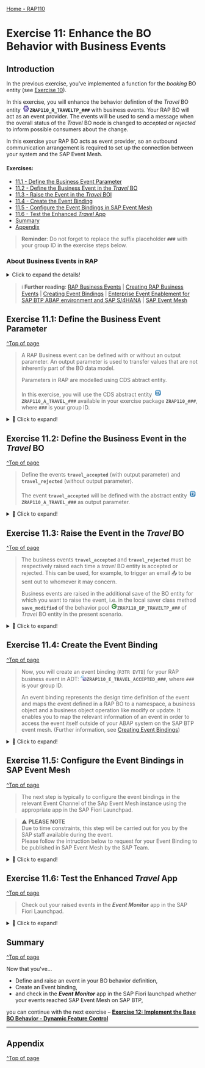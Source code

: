[Home - RAP110](../../README.md)

# Exercise 11: Enhance the BO Behavior with Business Events

## Introduction

In the previous exercise, you've implemented a function for the _booking_ BO entity (see [Exercise 10](../ex10/README.md)).   

In this exercise, you will enhance the behavior defintion of the _Travel_ BO entity ![bdef](../images/adt_bdef.png)**`ZRAP110_R_TRAVELTP_###`** with business events. Your RAP BO will act as an event provider. The events will be used to send a message when the overall status of the _Travel_ BO node is changed to _accepted_ or _rejected_ to inform possible consumers about the change. 

In this exercise your RAP BO acts as event provider, so an outbound communication arrangement is required to set up the connection between your system and the SAP Event Mesh.

<!--
---
> **DSAG ABAP Development Days 2023**:  
> 
> ℹ **Info**: The SAP team has configured the SAP Event Mesh and set up an outbound communication arrangement for the connection between the hands-on system (**D23**) and SAP Event Mesh. 
> 
> ⚠ Due to time constraint, you will not implement a consumer app to display the raised events in this hands-on. Instead you will get the possibility to have a look at the sent messages in the **_Event Monitor_** app in the **SAP BTP Cockpit**. This aspect will be handled in another session during the event (day 2).
---

-->

#### Exercises:
- [11.1 - Define the Business Event Parameter](#exercise-111-define-the-business-event-parameter )
- [11.2 - Define the Business Event in the _Travel_ BO](#exercise-112-define-the-business-event-in-the-travel-bo)
- [11.3 - Raise the Event in the _Travel_ BOl](#exercise-113-raise-the-event-in-the-travel-bo)
- [11.4 - Create the Event Binding](#exercise-114-create-the-event-binding)
- [11.5 - Configure the Event Bindings in SAP Event Mesh](#exercise-115-configure-the-event-bindings-in-sap-event-mesh)
- [11.6 - Test the Enhanced _Travel_ App](#exercise-116-test-the-enhanced-travel-app)
- [Summary](#summary)
- [Appendix](#appendix) 

> **Reminder**: Do not forget to replace the suffix placeholder **`###`** with your group ID in the exercise steps below. 


### About Business Events in RAP

<details>
  <summary>Click to expand the details!</summary>
  
> Developers can now define and raise business events in a RAP BO or in a RAP BO behavior extension. 
> 
> RAP supports event-driven architecture natively on SAP BTP ABAP environment and SAP S/4HANA in the cloud and on-prem as of release 2022. Event-driven architecture enables asynchronous communication between an event provider and an event consumer in use cases where no direct response from the event consumer is required. 
> 
> Business events provide the opportunity of light-weight, decoupled process integration based on standardized and stable APIs and they are now a native part of the SAP - ABAP RESTful Application Programming Model. With the RAP Business Event Bindings Editor, you can create RAP Event Bindings which are needed to provide a mapping between the definition of RAP Events via behavior definition (BDEF) and the external representation of Business Events.
> 
> A RAP BO can act as event consumer or event provider.
  
</details>

> ℹ **Further reading**: [RAP Business Events](https://help.sap.com/docs/btp/sap-abap-restful-application-programming-model/business-events) | [Creating RAP Business Events](https://help.sap.com/docs/btp/sap-abap-restful-application-programming-model/creating-rap-business-events) | [Creating Event Bindings](https://help.sap.com/docs/btp/sap-abap-development-user-guide/creating-event-bindings) | [Enterprise Event Enablement for SAP BTP ABAP environment and SAP S/4HANA](https://blogs.sap.com/2022/08/19/an-introduction-to-enterprise-event-enablement-for-sap-btp-abap-environment) | [SAP Event Mesh](https://help.sap.com/docs/SAP_EM/bf82e6b26456494cbdd197057c09979f/df532e8735eb4322b00bfc7e42f84e8d.html?version=Cloud) 


## Exercise 11.1: Define the Business Event Parameter 
[^Top of page](#)

> A RAP Business event can be defined with or without an output parameter. An output parameter is used to transfer values that are not inherently part of the BO data model. 
> 
> Parameters in RAP are modelled using CDS abtract entity.
> 
> In this exercise, you will use the CDS abstract entity ![ddls](../images/adt_ddls.png)**`ZRAP110_A_TRAVEL_###`** available in your exercise package **`ZRAP110_###`**, where **`###`** is your group ID.

<details>
  <summary>🔵 Click to expand!</summary>
  
  1. Go to the **Project Explorer**, open the CDS abtract view ![ddls](../images/adt_ddls.png)**`ZRAP110_A_TRAVEL_###`** in your package and have a look at its data definition.          
      
      <img src="images/ex1121.png" alt="CDS Abstract Entity" width="50%">  
      
      <details>
        <summary>Source code</summary>   
        
        ```ABAP
          @EndUserText.label: 'Abtract Entity for Travel'
          define abstract entity ZRAP110_A_TRAVEL_###
          {
            travel_id      : /dmo/travel_id;
            agency_id      : /dmo/agency_id;
            customer_id    : /dmo/customer_id;
            overall_status : /dmo/overall_status;
            description    : /dmo/description;
            @Semantics.amount.currencyCode: 'currency_code'
            total_price    : /dmo/total_price;
            currency_code  : /dmo/currency_code;
            begin_date     : /dmo/begin_date;
            end_date       : /dmo/end_date;
            email_address  : /dmo/email_address;
          }  
        ```
      <details>  

      Beside attributes - such as **`travel_id`**, **`customer_id`**, and **`total_price`** - that can be retrieved from the _Travel_ BO entity, the variable **`email_address`** can contains the e-mail address of an Agency which needs to be informed. The variable **`travel_id`** contains the information about the _travel_ that triggered the event.        
    
  2. Close the abstract entity and go ahead with the next step.
  
  
</details>
  

## Exercise 11.2: Define the Business Event in the _Travel_ BO 
[^Top of page](#)

> Define the events **`travel_accepted`** (with output parameter) and **`travel_rejected`** (without output parameter).
>
>  The event **`travel_accepted`** will be defined with the abstract entity ![ddls](../images/adt_ddls.png)**`ZRAP110_A_TRAVEL_###`** as output parameter.
> 

<details>
  <summary>🔵 Click to expand!</summary>
  
 1. Open the behavior definition of the _travel_ BO entitiy ![bdef](../images/adt_bdef.png)**`ZRAP110_R_TravelTP_###`** in your package.
  
 2. Define the event **`travel_accepted`** using the keyword **`event`** in the behavior definition of the **_Travel_ BO node**, just after the _Side Effects_ as shown on the screenshot below. Replace the placeholder `###` with your group ID.
  
    Insert the code snippet provided below for the purpose after the _side effects_ definition. 

    ```ABAP
      //business events
      event travel_accepted parameter ZRAP110_A_Travel_###; 
      event travel_rejected;   
    ```

    <img src="images/ex1122.png" alt="Travel BO node bdef" width="80%">  
  
 3. Business events must be raised in the save sequence, therefore, we have to enable the _additional save_ for our managed BO by specifying the statement **`with additional save`**. 
     
     We will add the keywords **`with full data`** to always have access to all the data of the _travel_ entity instances without having to read them.
  
    For that, insert the code snippet provided below after the `late numbering` statement,

    ```ABAP
      with additional save with full data
    ```  
  
    <img src="images/ex1102.png" alt="Travel BO node bdef" width="50%">  
  
 4. Save ![save icon](../images/adt_save.png) (**Ctrl+S**) and activate ![activate icon](../images/adt_activate.png) (**Ctrl+F3**) the changes. 
 
    A warning ⚠ will be displayed about the need for a redefinition of the local saver method `save_modified`. You will tackle this in the next step.
  
</details>


## Exercise 11.3: Raise the Event in the _Travel_ BO
[^Top of page](#)

> The business events **`travel_accepted`** and **`travel_rejected`** must be respectively raised each time a _travel_ BO entity is accepted or rejected. This can be used, for example, to trigger an email 📤 to be sent out to whomever it may concern.  
> 
> Business events are raised in the additional save of the BO entity for which you want to raise the event, i.e. in the local saver class method **`save_modified`** of the behavior pool ![class](../images/adt_class.png)**`ZRAP110_BP_TRAVELTP_###`** of _Travel_ BO entity in the present scenario.  

<details>
  <summary>🔵 Click to expand!</summary>
  
  1. Go to the behavior pool ![class](../images/adt_class.png)**`ZRAP110_BP_TRAVELTP_###`** and navigate to the local saver class **`lsc_zrap110_r_traveltp_###`** located on the **Local Types** tab.
  
  2. Define the constant **`travel_status`** for the different overall travel status and redefine the method **`save_modified`** in the local saver class definition.
  
     Insert the code snippet provided below in the `PROTECTED SECTION` for the purpose. 
  
      ```ABAP
        CONSTANTS:
          BEGIN OF travel_status,
            open     TYPE c LENGTH 1 VALUE 'O', "Open
            accepted TYPE c LENGTH 1 VALUE 'A', "Accepted
            rejected TYPE c LENGTH 1 VALUE 'X', "Rejected
          END OF travel_status.
 
         METHODS save_modified REDEFINITION.
      ```
  
      <img src="images/ex1103.png" alt="Travel BO node bdef" width="50%">  
  
  3. Add the method implementation using the ADT Quick Fix (**Ctrl+1**).    
     Select the appropriate entry for the method implementation to be added to the class implementation.
 
     <img src="images/ex1104.png" alt="Travel BO node bdef" width="50%">  
 
  4. Now go to the class implementation section and raise the event with the appropriate information. The appropriate events should be raised only when the overall status of a _travel_ instance is set to _accepted_ or _rejected_.
  
     For that, replace the empty method implementation of **`save_modified`** with the source code provided below and replace all occurences of the placeholder **`###`** with your group ID using **Ctrl+F**.
  
     ```ABAP
      METHOD save_modified.
        "send notification for all accepted and rejected travel instances
        IF update IS NOT INITIAL.
 
          "raise event
          RAISE ENTITY EVENT ZRAP110_R_TravelTP_###~travel_accepted
           FROM VALUE #(
             FOR travel IN update-travel
             WHERE ( %control-OverallStatus EQ if_abap_behv=>mk-on AND
                     OverallStatus          EQ travel_status-accepted )
               "transferred information      
               ( %key           = travel-%key
                 travel_id      = travel-TravelID
                 agency_id      = travel-AgencyID
                 customer_id    = travel-CustomerID
                 overall_status = travel-OverallStatus
                 description    = travel-Description
                 total_price    = travel-TotalPrice
                 currency_code  = travel-CurrencyCode
                 begin_date     = travel-BeginDate
                 end_date       = travel-EndDate
               )
             ).

          "raise event
          RAISE ENTITY EVENT ZRAP110_R_TravelTP_###~travel_rejected
           FROM VALUE #(
             FOR travel IN update-travel
             WHERE ( %control-OverallStatus EQ if_abap_behv=>mk-on AND
                     OverallStatus          EQ travel_status-rejected )
               "transferred information                       
                ( %key = travel-%key )
             ).  
  
        ENDIF.

      ENDMETHOD.   
     ```
  
  4. Save ![save icon](../images/adt_save.png) (**Ctrl+S**) and activate ![activate icon](../images/adt_activate.png) (**Ctrl+F3**) the changes. 
  
</details>

## Exercise 11.4: Create the Event Binding
[^Top of page](#)

> Now, you will create an event binding (`R3TR EVTB`) for your RAP business event in ADT: ![evt binding icon](../images/adt_evtb.png)**`ZRAP110_E_TRAVEL_ACCEPTED_###`**, where `###` is your group ID.
> 
> An event binding represents the design time definition of the event and maps the event defined in a RAP BO to a namespace, a business object and a business object operation like modify or update. It enables you to map the relevant information of an event in order to access the event itself outside of your ABAP system on the SAP BTP event mesh. (Further information, see [Creating Event Bindings](https://help.sap.com/docs/btp/sap-abap-development-user-guide/creating-event-bindings))

<details>
  <summary>🔵 Click to expand!</summary>

  1. In the **Project Explorer**, right-click the folder **Business Services** in your package and  select **New** > **Event Binding** from the context menu to launch the creation wizard.
  
     <img src="images/ex1105.png" alt="Travel BO node bdef" width="50%">  
  
  2. Enter the name and the description of the event binding:
     - Name: **`ZRAP110_E_TRAVEL_ACCEPTED_###`**, where ### is your group ID
     - Description: _Accepted Travel Event Binding_
  
     <img src="images/ex1106.png" alt="Travel BO node bdef" width="50%">  
   
     Click **Finish**.    
  
     <img src="images/ex1107.png" alt="Travel BO node bdef" width="50%">  
  
  3. In the **General Information** section of the form-based **_Event Bindings Editor_**, enter the *namespace for which the event binding will be available, the name of the external BO, and the name of the external BO operation.
     
     - Namespace: **`zrap110.a###`** (where `###` is your group ID)
     - Business Object: **`Travel`**
     - Business Object Operation: **`Accepted`**
     
      <img src="images/ex1123.png" alt="Event Binding" width="100%">              

     >The **Type** field shows the qualified name of the event type that will be used for the configuration in the SAP BTP Event Mesh. It is automatically derived from the value of the other fields in the following way: `your_namespace.external_business_object.business_object_operation`, i.e. `zrap110.a###.Travel.Accepted.v*` in this exercise.       
 
  4. Now go to the **Events** section and reference the details of the event defined in your behavior definition: 
     
     For that, click **Add...**, enter following information, and then click **Add** :
 
     - Event Minor version : 1    
     - Event Patch version : 0
     - Root Entity Name    : **`ZRAP110_R_TRAVELTP_###`**
     - Event Entity Name   : **`TRAVEL_ACCEPT`**
      
      You can update these details using the **Add...**, **Edit...**, and **Remove** buttons.
      
      <img src="images/ex1124.png" alt="Event Binding" width="50%">  
      
      Click **Add**.
  
  5. Save ![save icon](../images/adt_save.png) (**Ctrl+S**) and activate your changes by right-click the event binding and selecting **Activate**.   
  
     <img src="images/ex1109.png" alt="Event Binding" width="50%">  
     
  6. Check your result. Now you should be able to see the event binding type.  

     <img src="images/ex1125.png" alt="Event Binding" width="100%">  

      <details>
        <summary>Info: Events</summary>   
        
        - **Info**: see [Editing Event Bindings](https://help.sap.com/docs/btp/sap-abap-development-user-guide/editing-event-bindings) 
        - **Event Version** will automatically be generated by the system.
        - **Event Minor Version** defines the semantic minor version of the event. 
        - **Event Patch Version** defines the semantic patch version of the event. 
        - **Root Entity Name** is the name of the CDS root entity.
        - **Entity Event Name** is the name of the event defined in the behavior definition of the respective CDS root entity.    

        </details>  
      </details>    

## Exercise 11.5: Configure the Event Bindings in SAP Event Mesh
[^Top of page](#)

> The next step is typically to configure the event bindings in the relevant Event Channel of the SAp Event Mesh instance using the appropriate app in the SAP Fiori Launchpad.  

> ⚠ **PLEASE NOTE**  
> Due to time constraints, this step will be carried out for you by the SAP staff available during the event.  
> Please follow the intruction below to request for your Event Binding to be published in SAP Event Mesh by the SAP Team.

<details>
  <summary>🔵 Click to expand!</summary>

  1. Now launch the SAP Fiori Launchpad. For that, right-click your **_ABAP Cloud Project_** (or **Alt+Enter**) and select **Properties** in the context menu.
  
     <img src="images/ex1126.png" alt="Event Binding" width="50%">  
     
  2. Then click on **ABAP Development** in the left window pane and click the System URL to open the SAP Fiori Launchpad.
  
     <img src="images/ex1127.png" alt="Event Binding" width="100%">  

  3. Search for the Channel Binding app **Enterprise Event Enablement - Configure Channel Binding** and start it.
      
     <img src="images/meshx.png" alt="Event Binding" width="100%">

     > Please search for **Kanalbindung** if you’re logged in german (DE).

  5. Select the event channel `ZRAP110_TRAVEL_EVENTS`, and add a new Topic. Therefore select **Create**. The Topic correspond to the xxx in the Event Binding editor.

     <img src="images/meshx2.png" alt="Event Binding" width="100%">

  6. Now search for your event with *axxx*.     
 
     <img src="images/meshx3.png" alt="Event Binding" width="100%">
     
</details>

  ## Exercise 11.6: Test the Enhanced _Travel_ App
[^Top of page](#)

> Check out your raised events in the **_Event Monitor_** app in the SAP Fiori Launchpad.

<details>
  <summary>🔵 Click to expand!</summary>
 
 1. First, go to your _Manage Travel_ app, create and set travel entries to _accepted_.
 
 2. Now launch the SAP Fiori Launchpad and search for the **_Event Monitor_** app and start it.
  
    <img src="images/ex112x2.png" alt="Event Binding" width="100%">  
     
    >Search for either (a) or (b) depending on your logon language:
     - (a) **_`Event Monitor`_**   - if you're logged in English (EN)
     - (b) **_`Ereignismonitor`_** - if you're logged in German (DE)
     
  4. Select the event channel **`ZRAP110_TRAVEL_EVENTS`**, search for your **_Outbound Event Topic_**, and navigate to it to check if your raised event have been transferred to SAP Event Mesh Instance. Yoou can sort the topic entries.
  
     > ℹ The **_Outbound Event Topic_** corresponds to the **_Event Binding Type_** generated in the _Event Bindings_ editor in ADT.
 
     <img src="images/ex112x3.png" alt="FL Event Monitor" width="100%">
  
     Your Outbound Event Topic: **`zrap110.a###.Travel.Accepted.v*`**  (where ### is your group ID)
  
     <img src="images/ex112x4.png" alt="FL Event Monitor" width="100%">
  
  5. Have a look at the event payloads. Therefore select the first entry of your ountbound events.
  
     <img src="images/ex112x5.png" alt="FL Event Monitor" width="100%">
   
     Now check your result.
  
     <img src="images/ex112x6.png" alt="FL Event Monitor" width="50%">
 
</details>

## Summary
[^Top of page](#)

Now that you've... 
- Define and raise an event in your BO behavior definition,
- Create an Event binding,
- and check in the **_Event Monitor_** app in the SAP Fiori launchpad whether your events reached SAP Event Mesh on SAP BTP,

you can continue with the next exercise – **[Exercise 12: Implement the Base BO Behavior - Dynamic Feature Control](../ex12/README.md)**

---

## Appendix
[^Top of page](#)
<!--
Find the full solution source code of all ![tabl](../images/adt_tabl.png)database tables, CDS artefacts ( ![ddls](../images/adt_ddls.png)views,  ![ddlx](../images/adt_ddlx.png)metadata extensions and  ![bdef](../images/adt_bdef.png)behavior), ![class](../images/adt_class.png) ABAP classes, and ![servicebinding](../images/adt_srvb.png) service definition used in this workshop in the [**sources**](../sources) folder. 
  
Don't forget to replace all occurences of the placeholder `###` in the provided source code with your group ID using the ADT _Replace All_ function (_Ctrl+F_).
-->
